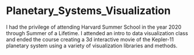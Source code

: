 # Planetary_Systems_Visualization

I had the privilege of attending Harvard Summer School in the year 2020 through Summer of a Lifetime. 
I attended an intro to data visualization class and ended the course creating a 3d interactive movie of the Kepler-11 planetary system using a variety of visualization libraries and methods.
